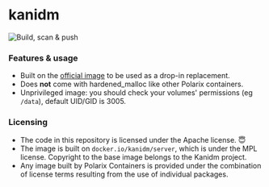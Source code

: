 # kanidm

![Build, scan & push](https://github.com/Polarix-Containers/kanidm/actions/workflows/build.yml/badge.svg)

### Features & usage
- Built on the [official image](https://github.com/kanidm/kanidm) to be used as a drop-in replacement.
- Does **not** come with hardened_malloc like other Polarix containers.
- Unprivileged image: you should check your volumes' permissions (eg `/data`), default UID/GID is 3005. 

### Licensing
- The code in this repository is licensed under the Apache license. 😇
- The image is built on `docker.io/kanidm/server`, which is under the MPL license. Copyright to the base image belongs to the Kanidm project.
- Any image built by Polarix Containers is provided under the combination of license terms resulting from the use of individual packages.
